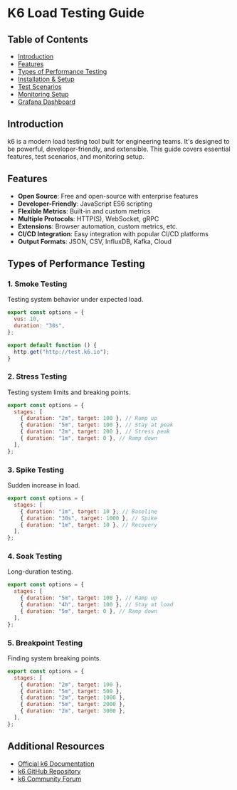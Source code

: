 # K6 Load Testing Guide

## Table of Contents

- [Introduction](#introduction)
- [Features](#features)
- [Types of Performance Testing](#types-of-performance-testing)
- [Installation & Setup](#installation--setup)
- [Test Scenarios](#test-scenarios)
- [Monitoring Setup](#monitoring-setup)
- [Grafana Dashboard](#grafana-dashboard)

## Introduction

k6 is a modern load testing tool built for engineering teams. It's designed to be powerful, developer-friendly, and extensible. This guide covers essential features, test scenarios, and monitoring setup.

## Features

- **Open Source**: Free and open-source with enterprise features
- **Developer-Friendly**: JavaScript ES6 scripting
- **Flexible Metrics**: Built-in and custom metrics
- **Multiple Protocols**: HTTP(S), WebSocket, gRPC
- **Extensions**: Browser automation, custom metrics, etc.
- **CI/CD Integration**: Easy integration with popular CI/CD platforms
- **Output Formats**: JSON, CSV, InfluxDB, Kafka, Cloud

## Types of Performance Testing

### 1. Smoke Testing

Testing system behavior under expected load.

```javascript
export const options = {
  vus: 10,
  duration: "30s",
};

export default function () {
  http.get("http://test.k6.io");
}
```

### 2. Stress Testing

Testing system limits and breaking points.

```javascript
export const options = {
  stages: [
    { duration: "2m", target: 100 }, // Ramp up
    { duration: "5m", target: 100 }, // Stay at peak
    { duration: "2m", target: 200 }, // Stress peak
    { duration: "1m", target: 0 }, // Ramp down
  ],
};
```

### 3. Spike Testing

Sudden increase in load.

```javascript
export const options = {
  stages: [
    { duration: "1m", target: 10 }, // Baseline
    { duration: "30s", target: 1000 }, // Spike
    { duration: "1m", target: 10 }, // Recovery
  ],
};
```

### 4. Soak Testing

Long-duration testing.

```javascript
export const options = {
  stages: [
    { duration: "5m", target: 100 }, // Ramp up
    { duration: "4h", target: 100 }, // Stay at load
    { duration: "5m", target: 0 }, // Ramp down
  ],
};
```

### 5. Breakpoint Testing

Finding system breaking points.

```javascript
export const options = {
  stages: [
    { duration: "2m", target: 100 },
    { duration: "5m", target: 500 },
    { duration: "2m", target: 1000 },
    { duration: "5m", target: 2000 },
    { duration: "2m", target: 3000 },
  ],
};
```

## Additional Resources

- [Official k6 Documentation](https://k6.io/docs/)
- [k6 GitHub Repository](https://github.com/grafana/k6)
- [k6 Community Forum](https://community.k6.io/)
